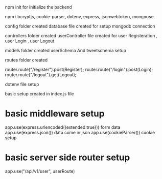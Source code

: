 npm init for initialize the backend

npm i bcryptjs, cookie-parser, dotenv, express, jsonwebtoken, mongoose

config folder created
database file created for setup mongodb connection

controllers folder created
userController file created for 
user Registeration , user Login , user Logout

models folder created 
userSchema And tweetschema setup 

routes folder created

router.route("/register").post(Register);
router.route("/login").post(Login);
router.route("/logout").get(Logout);

dotenv file setup


basic setup created in index.js file

# basic middleware setup
app.use(express.urlencoded({extended:true})) form data
app.use(express.json()) data come in json
app.use(cookieParser()) cookie setup

# basic server side router setup
app.use("/api/v1/user", userRoute)